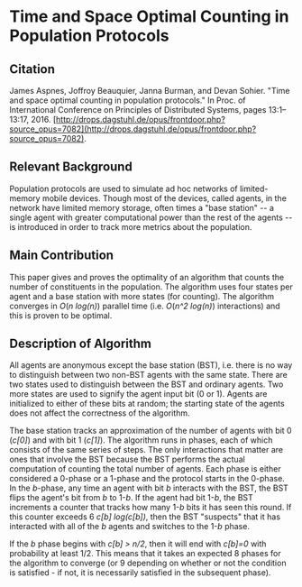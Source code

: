 # Time and Space Optimal Counting in Population Protocols


## Citation

James Aspnes, Joffroy Beauquier, Janna Burman, and Devan Sohier. "Time and space optimal counting in population protocols." In Proc. of International Conference on Principles of Distributed Systems, pages 13:1–13:17, 2016. [http://drops.dagstuhl.de/opus/frontdoor.php?source_opus=7082](http://drops.dagstuhl.de/opus/frontdoor.php?source_opus=7082).

## Relevant Background

Population protocols are used to simulate ad hoc networks of limited-memory mobile devices. Though most of the devices, called agents, in the network have limited memory storage, often times a "base station" -- a single agent with greater computational power than the rest of the agents -- is introduced in order to track more metrics about the population.

## Main Contribution

This paper gives and proves the optimality of an algorithm that counts the number of constituents in the population. The algorithm uses four states per agent and a base station with more states (for counting). The algorithm converges in _O_(_n log(n)_) parallel time (i.e. _O_(_n^2 log(n)_) interactions) and this is proven to be optimal.

## Description of Algorithm

All agents are anonymous except the base station (BST), i.e. there is no way to distinguish between two non-BST agents with the same state. There are two states used to distinguish between the BST and ordinary agents. Two more states are used to signify the agent input bit (0 or 1). Agents are initialized to either of these bits at random; the starting state of the agents does not affect the correctness of the algorithm.

The base station tracks an approximation of the number of agents with bit 0 (_c\[0]_) and with bit 1 (_c\[1]_). The algorithm runs in phases, each of which consists of the same series of steps. The only interactions that matter are ones that involve the BST because the BST performs the actual computation of counting the total number of agents. Each phase is either considered a 0-phase or a 1-phase and the protocol starts in the 0-phase. In the _b_-phase, any time an agent with bit _b_ interacts with the BST, the BST flips the agent's bit from _b_ to 1-_b_. If the agent had bit 1-_b_, the BST increments a counter that tracks how many 1-_b_ bits it has seen this round. If this counter exceeds 6 _c\[b] log(c\[b])_, then the BST "suspects" that it has interacted with all of the _b_ agents and switches to the 1-_b_ phase.

If the _b_ phase begins with _c\[b] > n/2_, then it will end with _c\[b]=0_ with probability at least 1/2. This means that it takes an expected 8 phases for the algorithm to converge (or 9 depending on whether or not the condition is satisfied - if not, it is necessarily satisfied in the subsequent phase).

